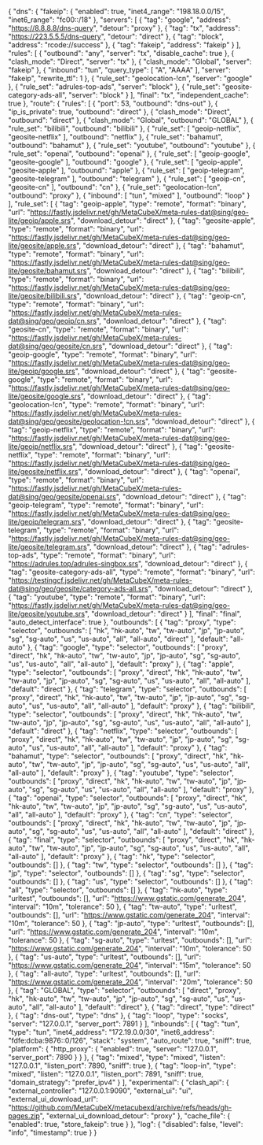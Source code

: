 {
  "dns": {
    "fakeip": {
      "enabled": true,
      "inet4_range": "198.18.0.0/15",
      "inet6_range": "fc00::/18"
    },
    "servers": [
      {
        "tag": "google",
        "address": "https://8.8.8.8/dns-query",
        "detour": "proxy"
      },
      {
        "tag": "tx",
        "address": "https://223.5.5.5/dns-query",
        "detour": "direct"
      },
      {
        "tag": "block",
        "address": "rcode://success"
      },
      {
        "tag": "fakeip",
        "address": "fakeip"
      }
    ],
    "rules": [
      {
        "outbound": "any",
        "server": "tx",
        "disable_cache": true
      },
      {
        "clash_mode": "Direct",
        "server": "tx"
      },
      {
        "clash_mode": "Global",
        "server": "fakeip"
      },
      {
        "inbound": "tun",
        "query_type": [
          "A",
          "AAAA"
        ],
        "server": "fakeip",
        "rewrite_ttl": 1
      },
      {
        "rule_set": "geolocation-!cn",
        "server": "google"
      },
      {
        "rule_set": "adrules-top-ads",
        "server": "block"
      },
      {
        "rule_set": "geosite-category-ads-all",
        "server": "block"
      }
    ],
    "final": "tx",
    "independent_cache": true
  },
  "route": {
    "rules": [
      {
        "port": 53,
        "outbound": "dns-out"
      },
      {
        "ip_is_private": true,
        "outbound": "direct"
      },
      {
        "clash_mode": "Direct",
        "outbound": "direct"
      },
      {
        "clash_mode": "Global",
        "outbound": "GLOBAL"
      },
      {
        "rule_set": "bilibili",
        "outbound": "bilibili"
      },
      {
        "rule_set": [
          "geoip-netflix",
          "geosite-netflix"
        ],
        "outbound": "netflix"
      },
      {
        "rule_set": "bahamut",
        "outbound": "bahamut"
      },
      {
        "rule_set": "youtube",
        "outbound": "youtube"
      },
      {
        "rule_set": "openai",
        "outbound": "openai"
      },
      {
        "rule_set": [
          "geoip-google",
          "geosite-google"
        ],
        "outbound": "google"
      },
      {
        "rule_set": [
          "geoip-apple",
          "geosite-apple"
        ],
        "outbound": "apple"
      },
      {
        "rule_set": [
          "geoip-telegram",
          "geosite-telegram"
        ],
        "outbound": "telegram"
      },
      {
        "rule_set": [
          "geoip-cn",
          "geosite-cn"
        ],
        "outbound": "cn"
      },
      {
        "rule_set": "geolocation-!cn",
        "outbound": "proxy"
      },
      {
        "inbound": [
          "tun",
          "mixed"
        ],
        "outbound": "loop"
      }
    ],
    "rule_set": [
      {
        "tag": "geoip-apple",
        "type": "remote",
        "format": "binary",
        "url": "https://fastly.jsdelivr.net/gh/MetaCubeX/meta-rules-dat@sing/geo-lite/geoip/apple.srs",
        "download_detour": "direct"
      },
      {
        "tag": "geosite-apple",
        "type": "remote",
        "format": "binary",
        "url": "https://fastly.jsdelivr.net/gh/MetaCubeX/meta-rules-dat@sing/geo-lite/geosite/apple.srs",
        "download_detour": "direct"
      },
      {
        "tag": "bahamut",
        "type": "remote",
        "format": "binary",
        "url": "https://fastly.jsdelivr.net/gh/MetaCubeX/meta-rules-dat@sing/geo-lite/geosite/bahamut.srs",
        "download_detour": "direct"
      },
      {
        "tag": "bilibili",
        "type": "remote",
        "format": "binary",
        "url": "https://fastly.jsdelivr.net/gh/MetaCubeX/meta-rules-dat@sing/geo-lite/geosite/bilibili.srs",
        "download_detour": "direct"
      },
      {
        "tag": "geoip-cn",
        "type": "remote",
        "format": "binary",
        "url": "https://fastly.jsdelivr.net/gh/MetaCubeX/meta-rules-dat@sing/geo/geoip/cn.srs",
        "download_detour": "direct"
      },
      {
        "tag": "geosite-cn",
        "type": "remote",
        "format": "binary",
        "url": "https://fastly.jsdelivr.net/gh/MetaCubeX/meta-rules-dat@sing/geo/geosite/cn.srs",
        "download_detour": "direct"
      },
      {
        "tag": "geoip-google",
        "type": "remote",
        "format": "binary",
        "url": "https://fastly.jsdelivr.net/gh/MetaCubeX/meta-rules-dat@sing/geo-lite/geoip/google.srs",
        "download_detour": "direct"
      },
      {
        "tag": "geosite-google",
        "type": "remote",
        "format": "binary",
        "url": "https://fastly.jsdelivr.net/gh/MetaCubeX/meta-rules-dat@sing/geo-lite/geosite/google.srs",
        "download_detour": "direct"
      },
      {
        "tag": "geolocation-!cn",
        "type": "remote",
        "format": "binary",
        "url": "https://fastly.jsdelivr.net/gh/MetaCubeX/meta-rules-dat@sing/geo/geosite/geolocation-!cn.srs",
        "download_detour": "direct"
      },
      {
        "tag": "geoip-netflix",
        "type": "remote",
        "format": "binary",
        "url": "https://fastly.jsdelivr.net/gh/MetaCubeX/meta-rules-dat@sing/geo-lite/geoip/netflix.srs",
        "download_detour": "direct"
      },
      {
        "tag": "geosite-netflix",
        "type": "remote",
        "format": "binary",
        "url": "https://fastly.jsdelivr.net/gh/MetaCubeX/meta-rules-dat@sing/geo-lite/geosite/netflix.srs",
        "download_detour": "direct"
      },
      {
        "tag": "openai",
        "type": "remote",
        "format": "binary",
        "url": "https://fastly.jsdelivr.net/gh/MetaCubeX/meta-rules-dat@sing/geo/geosite/openai.srs",
        "download_detour": "direct"
      },
      {
        "tag": "geoip-telegram",
        "type": "remote",
        "format": "binary",
        "url": "https://fastly.jsdelivr.net/gh/MetaCubeX/meta-rules-dat@sing/geo-lite/geoip/telegram.srs",
        "download_detour": "direct"
      },
      {
        "tag": "geosite-telegram",
        "type": "remote",
        "format": "binary",
        "url": "https://fastly.jsdelivr.net/gh/MetaCubeX/meta-rules-dat@sing/geo-lite/geosite/telegram.srs",
        "download_detour": "direct"
      },
      {
        "tag": "adrules-top-ads",
        "type": "remote",
        "format": "binary",
        "url": "https://adrules.top/adrules-singbox.srs",
        "download_detour": "direct"
      },
      {
        "tag": "geosite-category-ads-all",
        "type": "remote",
        "format": "binary",
        "url": "https://testingcf.jsdelivr.net/gh/MetaCubeX/meta-rules-dat@sing/geo/geosite/category-ads-all.srs",
        "download_detour": "direct"
      },
      {
        "tag": "youtube",
        "type": "remote",
        "format": "binary",
        "url": "https://fastly.jsdelivr.net/gh/MetaCubeX/meta-rules-dat@sing/geo-lite/geosite/youtube.srs",
        "download_detour": "direct"
      }
    ],
    "final": "final",
    "auto_detect_interface": true
  },
  "outbounds": [
    {
      "tag": "proxy",
      "type": "selector",
      "outbounds": [
        "hk",
        "hk-auto",
        "tw",
        "tw-auto",
        "jp",
        "jp-auto",
        "sg",
        "sg-auto",
        "us",
        "us-auto",
        "all",
        "all-auto",
        "direct"
      ],
      "default": "all-auto"
    },
    {
      "tag": "google",
      "type": "selector",
      "outbounds": [
        "proxy",
        "direct",
        "hk",
        "hk-auto",
        "tw",
        "tw-auto",
        "jp",
        "jp-auto",
        "sg",
        "sg-auto",
        "us",
        "us-auto",
        "all",
        "all-auto"
      ],
      "default": "proxy"
    },
    {
      "tag": "apple",
      "type": "selector",
      "outbounds": [
        "proxy",
        "direct",
        "hk",
        "hk-auto",
        "tw",
        "tw-auto",
        "jp",
        "jp-auto",
        "sg",
        "sg-auto",
        "us",
        "us-auto",
        "all",
        "all-auto"
      ],
      "default": "direct"
    },
    {
      "tag": "telegram",
      "type": "selector",
      "outbounds": [
        "proxy",
        "direct",
        "hk",
        "hk-auto",
        "tw",
        "tw-auto",
        "jp",
        "jp-auto",
        "sg",
        "sg-auto",
        "us",
        "us-auto",
        "all",
        "all-auto"
      ],
      "default": "proxy"
    },
    {
      "tag": "bilibili",
      "type": "selector",
      "outbounds": [
        "proxy",
        "direct",
        "hk",
        "hk-auto",
        "tw",
        "tw-auto",
        "jp",
        "jp-auto",
        "sg",
        "sg-auto",
        "us",
        "us-auto",
        "all",
        "all-auto"
      ],
      "default": "direct"
    },
    {
      "tag": "netflix",
      "type": "selector",
      "outbounds": [
        "proxy",
        "direct",
        "hk",
        "hk-auto",
        "tw",
        "tw-auto",
        "jp",
        "jp-auto",
        "sg",
        "sg-auto",
        "us",
        "us-auto",
        "all",
        "all-auto"
      ],
      "default": "proxy"
    },
    {
      "tag": "bahamut",
      "type": "selector",
      "outbounds": [
        "proxy",
        "direct",
        "hk",
        "hk-auto",
        "tw",
        "tw-auto",
        "jp",
        "jp-auto",
        "sg",
        "sg-auto",
        "us",
        "us-auto",
        "all",
        "all-auto"
      ],
      "default": "proxy"
    },
    {
      "tag": "youtube",
      "type": "selector",
      "outbounds": [
        "proxy",
        "direct",
        "hk",
        "hk-auto",
        "tw",
        "tw-auto",
        "jp",
        "jp-auto",
        "sg",
        "sg-auto",
        "us",
        "us-auto",
        "all",
        "all-auto"
      ],
      "default": "proxy"
    },
    {
      "tag": "openai",
      "type": "selector",
      "outbounds": [
        "proxy",
        "direct",
        "hk",
        "hk-auto",
        "tw",
        "tw-auto",
        "jp",
        "jp-auto",
        "sg",
        "sg-auto",
        "us",
        "us-auto",
        "all",
        "all-auto"
      ],
      "default": "proxy"
    },
    {
      "tag": "cn",
      "type": "selector",
      "outbounds": [
        "proxy",
        "direct",
        "hk",
        "hk-auto",
        "tw",
        "tw-auto",
        "jp",
        "jp-auto",
        "sg",
        "sg-auto",
        "us",
        "us-auto",
        "all",
        "all-auto"
      ],
      "default": "direct"
    },
    {
      "tag": "final",
      "type": "selector",
      "outbounds": [
        "proxy",
        "direct",
        "hk",
        "hk-auto",
        "tw",
        "tw-auto",
        "jp",
        "jp-auto",
        "sg",
        "sg-auto",
        "us",
        "us-auto",
        "all",
        "all-auto"
      ],
      "default": "proxy"
    },
    {
      "tag": "hk",
      "type": "selector",
      "outbounds": []
    },
    {
      "tag": "tw",
      "type": "selector",
      "outbounds": []
    },
    {
      "tag": "jp",
      "type": "selector",
      "outbounds": []
    },
    {
      "tag": "sg",
      "type": "selector",
      "outbounds": []
    },
    {
      "tag": "us",
      "type": "selector",
      "outbounds": []
    },
    {
      "tag": "all",
      "type": "selector",
      "outbounds": []
    },
    {
      "tag": "hk-auto",
      "type": "urltest",
      "outbounds": [],
      "url": "https://www.gstatic.com/generate_204",
      "interval": "10m",
      "tolerance": 50
    },
    {
      "tag": "tw-auto",
      "type": "urltest",
      "outbounds": [],
      "url": "https://www.gstatic.com/generate_204",
      "interval": "10m",
      "tolerance": 50
    },
    {
      "tag": "jp-auto",
      "type": "urltest",
      "outbounds": [],
      "url": "https://www.gstatic.com/generate_204",
      "interval": "10m",
      "tolerance": 50
    },
    {
      "tag": "sg-auto",
      "type": "urltest",
      "outbounds": [],
      "url": "https://www.gstatic.com/generate_204",
      "interval": "10m",
      "tolerance": 50
    },
    {
      "tag": "us-auto",
      "type": "urltest",
      "outbounds": [],
      "url": "https://www.gstatic.com/generate_204",
      "interval": "15m",
      "tolerance": 50
    },
    {
      "tag": "all-auto",
      "type": "urltest",
      "outbounds": [],
      "url": "https://www.gstatic.com/generate_204",
      "interval": "20m",
      "tolerance": 50
    },
    {
      "tag": "GLOBAL",
      "type": "selector",
      "outbounds": [
        "direct",
        "proxy",
        "hk",
        "hk-auto",
        "tw",
        "tw-auto",
        "jp",
        "jp-auto",
        "sg",
        "sg-auto",
        "us",
        "us-auto",
        "all",
        "all-auto"
      ],
      "default": "direct"
    },
    {
      "tag": "direct",
      "type": "direct"
    },
    {
      "tag": "dns-out",
      "type": "dns"
    },
    {
      "tag": "loop",
      "type": "socks",
      "server": "127.0.0.1",
      "server_port": 7891
    }
  ],
  "inbounds": [
    {
      "tag": "tun",
      "type": "tun",
      "inet4_address": "172.19.0.0/30",
      "inet6_address": "fdfe:dcba:9876::0/126",
      "stack": "system",
      "auto_route": true,
      "sniff": true,
      "platform": {
        "http_proxy": {
          "enabled": true,
          "server": "127.0.0.1",
          "server_port": 7890
        }
      }
    },
    {
      "tag": "mixed",
      "type": "mixed",
      "listen": "127.0.0.1",
      "listen_port": 7890,
      "sniff": true
    },
    {
      "tag": "loop-in",
      "type": "mixed",
      "listen": "127.0.0.1",
      "listen_port": 7891,
      "sniff": true,
      "domain_strategy": "prefer_ipv4"
    }
  ],
  "experimental": {
    "clash_api": {
      "external_controller": "127.0.0.1:9090",
      "external_ui": "ui",
      "external_ui_download_url": "https://github.com/MetaCubeX/metacubexd/archive/refs/heads/gh-pages.zip",
      "external_ui_download_detour": "proxy"
    },
    "cache_file": {
      "enabled": true,
      "store_fakeip": true
    }
  },
  "log": {
    "disabled": false,
    "level": "info",
    "timestamp": true
  }
}